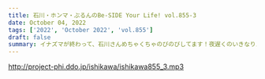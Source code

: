 ```yaml
---
title: 石川・ホンマ・ぶるんのBe-SIDE Your Life! vol.855-3
date: October 04, 2022
tags: ['2022', 'October 2022', 'vol.855']
draft: false
summary: イナズマが終わって、石川さんめちゃくちゃのびのびしてます！夜遅くのいきなりスカイプも！
---
```


http://project-phi.ddo.jp/ishikawa/ishikawa855_3.mp3
